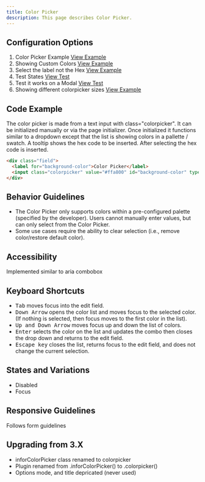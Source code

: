 ```yaml
---
title: Color Picker
description: This page describes Color Picker.
---
```


## Configuration Options

1. Color Picker Example [View Example]( ../components/colorpicker/example-index)
1. Showing Custom Colors [View Example]( ../components/colorpicker/example-custom-labels)
1. Select the label not the Hex [View Example]( ../components/colorpicker/example-show-label)
1. Test States [View Test]( ../components/colorpicker/test-states)
1. Test it works on a Modal [View Test]( ../components/colorpicker/test-modal)
1. Showing different colorpicker sizes [View Example]( ../components/colorpicker/example-sizes)

## Code Example

The color picker is made from a text input with class="colorpicker". It can be initialized manually or via the page initializer. Once initialized it functions similar to a dropdown except that the list is showing colors in a pallette / swatch. A tooltip shows the hex code to be inserted. After selecting the hex code is inserted.

```html
<div class="field">
  <label for="background-color">Color Picker</label>
  <input class="colorpicker" value="#ffa800" id="background-color" type="text" />
</div>
```

## Behavior Guidelines

- The Color Picker only supports colors within a pre-configured palette (specified by the developer). Users cannot manually enter values, but can only select from the Color Picker.
- Some use cases require the ability to clear selection (i.e., remove color/restore default color).

## Accessibility

Implemented similar to aria combobox

## Keyboard Shortcuts

- <kbd>Tab</kbd> moves focus into the edit field.
- <kbd>Down Arrow</kbd> opens the color list and moves focus to the selected color. (If nothing is selected, then focus moves to the first color in the list).
- <kbd>Up and Down Arrow</kbd> moves focus up and down the list of colors.
- <kbd>Enter</kbd> selects the color on the list and updates the combo then closes the drop down and returns to the edit field.
- <kbd>Escape key</kbd> closes the list, returns focus to the edit field, and does not change the current selection.

## States and Variations

- Disabled
- Focus

## Responsive Guidelines

Follows form guidelines

## Upgrading from 3.X

- inforColorPicker class renamed to colorpicker
- Plugin renamed from .inforColorPicker() to .colorpicker()
- Options mode, and title depricated (never used)
